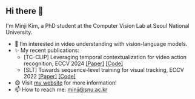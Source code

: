 ## Hi there 👋

I'm Minji Kim, a PhD student at the Computer Vision Lab at Seoul National University.

- 🔭 I’m interested in video understanding with vision-language models.
- ✨ My recent publications:
  - [TC-CLIP] Leveraging temporal contextualization for video action recognition, ECCV 2024 [[Paper]](https://arxiv.org/abs/2404.09490) [[Code]](https://github.com/naver-ai/tc-clip)
  - [SLT] Towards sequence-level training for visual tracking, ECCV 2022 [[Paper]](https://arxiv.org/abs/2208.05810) [[Code]](https://github.com/byminji/SLTtrack)
- 😄 Visit [my website](https://byminji.github.io) for more information!
- 📫 How to reach me: minji@snu.ac.kr
